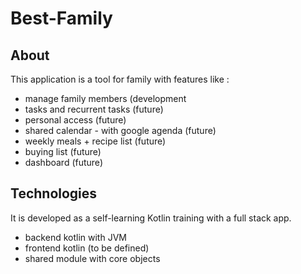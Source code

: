 # Best-Family

## About

This application is a tool for family with features like :
- manage family members (development
- tasks and recurrent tasks (future)
- personal access (future)
- shared calendar - with google agenda (future)
- weekly meals + recipe list (future)
- buying list (future)
- dashboard (future)

## Technologies

It is developed as a self-learning Kotlin training with a full stack app.
- backend kotlin with JVM
- frontend kotlin (to be defined)
- shared module with core objects
